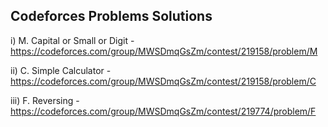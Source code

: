 ## Codeforces Problems Solutions

i) M. Capital or Small or Digit - https://codeforces.com/group/MWSDmqGsZm/contest/219158/problem/M

ii) C. Simple Calculator - https://codeforces.com/group/MWSDmqGsZm/contest/219158/problem/C

iii) F. Reversing - https://codeforces.com/group/MWSDmqGsZm/contest/219774/problem/F
